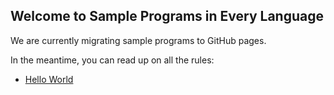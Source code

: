## Welcome to Sample Programs in Every Language

We are currently migrating sample programs to GitHub pages.

In the meantime, you can read up on all the rules:

- [Hello World][1]

[1]: hello-world.md
